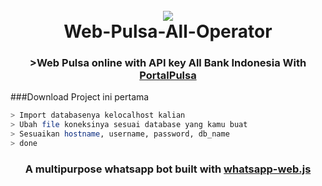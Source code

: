 <h1 align="center">
  <br>
  <a href="https://github.com/sugicode/Web-Pulsa"><img src="https://booth.pximg.net/b745d4a2-a7a0-4826-96e8-55e09ebe32f1/i/1280359/5074b2e0-6e4e-41b0-973e-be0e44bb82cd_base_resized.jpg"></a>
  <br>
   Web-Pulsa-All-Operator
  <br>
</h1>
<h3 align=center>>Web Pulsa online with API key All Bank Indonesia With <a href="https://github.com/sugicode/Web-Pulsa">PortalPulsa</a></h3>

  
###Download Project ini pertama

```bash
> Import databasenya kelocalhost kalian
> Ubah file koneksinya sesuai database yang kamu buat
> Sesuaikan hostname, username, password, db_name
> done

```

<h3 align=center>A multipurpose whatsapp bot built with <a href="https://github.com/pedroslopez/whatsapp-web.js">whatsapp-web.js</a></h3>
